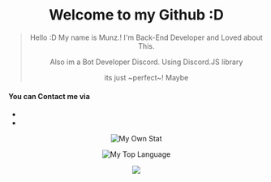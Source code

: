 <div align="center">
  
# Welcome to my Github :D
  
</div>

<div align="center">
  
> Hello :D My name is Munz.! I'm Back-End Developer and Loved about This.
> 
> Also im a Bot Developer Discord. Using Discord.JS library
> 
> its just ~perfect~! Maybe
  
</div>

#### You can Contact me via
- 
- 
<div align="center">

![My Own Stat](https://github-readme-stats.vercel.app/api?username=Munz1211&count_private=true&hide=prs,contribs&show_icons=true&theme=tokyonight)
  
![My Top Language](https://github-readme-stats.vercel.app/api/top-langs/?username=Munz1211&theme=tokyonight&layout=compact&langs_count=10)
 
![](https://komarev.com/ghpvc/?username=Munz1211&color=grey)

</div>
